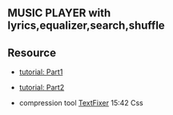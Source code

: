 ## MUSIC PLAYER with lyrics,equalizer,search,shuffle

## Resource
 - [tutorial: Part1](https://www.youtube.com/watch?v=Jnca3CroYbE)
- [tutorial: Part2](https://www.youtube.com/watch?v=v_n9xVXgw_I&list=PL7sjyrcbibuqWBkwfC86Em7kJi1XLWYYY&t=0s)

 - compression tool [TextFixer](https://www.textfixer.com/html/compress-html-compression.php)
 15:42  Css